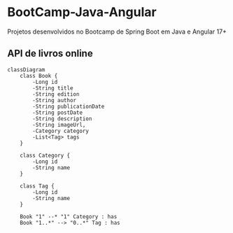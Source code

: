 # BootCamp-Java-Angular

Projetos desenvolvidos no Bootcamp de Spring Boot em Java e Angular 17+

## API de livros online

```mermaid
classDiagram
    class Book {
        -Long id
        -String title
        -String edition
        -String author
        -String publicationDate
        -String postDate
        -String description
        -String imageUrl,
        -Category category
        -List<Tag> tags
    }
    
    class Category {
        -Long id
        -String name
    }

    class Tag {
        -Long id
        -String name
    }

    Book "1" --* "1" Category : has
    Book "1..*" --> "0..*" Tag : has
```
